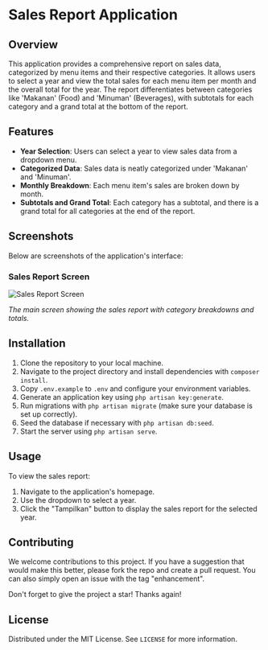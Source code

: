# Sales Report Application

## Overview

This application provides a comprehensive report on sales data, categorized by menu items and their respective categories. It allows users to select a year and view the total sales for each menu item per month and the overall total for the year. The report differentiates between categories like 'Makanan' (Food) and 'Minuman' (Beverages), with subtotals for each category and a grand total at the bottom of the report.

## Features

- **Year Selection**: Users can select a year to view sales data from a dropdown menu.
- **Categorized Data**: Sales data is neatly categorized under 'Makanan' and 'Minuman'.
- **Monthly Breakdown**: Each menu item's sales are broken down by month.
- **Subtotals and Grand Total**: Each category has a subtotal, and there is a grand total for all categories at the end of the report.

## Screenshots

Below are screenshots of the application's interface:

### Sales Report Screen

![Sales Report Screen](https://drive.google.com/uc?export=view&id=1QC-vhQvfXhoOSVFSRdxohPjUCkAv3nDV)

_The main screen showing the sales report with category breakdowns and totals._

## Installation

1. Clone the repository to your local machine.
2. Navigate to the project directory and install dependencies with `composer install`.
3. Copy `.env.example` to `.env` and configure your environment variables.
4. Generate an application key using `php artisan key:generate`.
5. Run migrations with `php artisan migrate` (make sure your database is set up correctly).
6. Seed the database if necessary with `php artisan db:seed`.
7. Start the server using `php artisan serve`.

## Usage

To view the sales report:
1. Navigate to the application's homepage.
2. Use the dropdown to select a year.
3. Click the "Tampilkan" button to display the sales report for the selected year.

## Contributing

We welcome contributions to this project. If you have a suggestion that would make this better, please fork the repo and create a pull request. You can also simply open an issue with the tag "enhancement".

Don't forget to give the project a star! Thanks again!

## License

Distributed under the MIT License. See `LICENSE` for more information.
